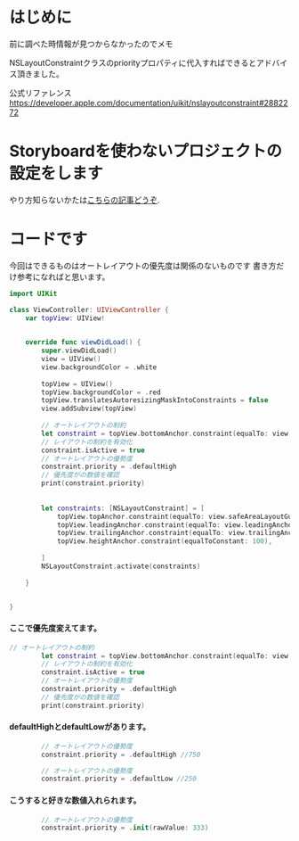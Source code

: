 # はじめに
前に調べた時情報が見つからなかったのでメモ

NSLayoutConstraintクラスのpriorityプロパティに代入すればできるとアドバイス頂きました。

公式リファレンス
https://developer.apple.com/documentation/uikit/nslayoutconstraint#2882272


# Storyboardを使わないプロジェクトの設定をします
やり方知らないかたは[こちらの記事どうぞ](https://qiita.com/Imael/items/e908aef1e6fc077f29fc).  

# コードです
今回はできるものはオートレイアウトの優先度は関係のないものです
書き方だけ参考になればと思います。

```swift
import UIKit

class ViewController: UIViewController {
    var topView: UIView!
    

    override func viewDidLoad() {
        super.viewDidLoad()
        view = UIView()
        view.backgroundColor = .white
        
        topView = UIView()
        topView.backgroundColor = .red
        topView.translatesAutoresizingMaskIntoConstraints = false
        view.addSubview(topView)
        
        // オートレイアウトの制約
        let constraint = topView.bottomAnchor.constraint(equalTo: view.bottomAnchor)
        // レイアウトの制約を有効化
        constraint.isActive = true
        // オートレイアウトの優勢度
        constraint.priority = .defaultHigh
        // 優先度がの数値を確認
        print(constraint.priority)
        
        
        let constraints: [NSLayoutConstraint] = [
            topView.topAnchor.constraint(equalTo: view.safeAreaLayoutGuide.topAnchor),
            topView.leadingAnchor.constraint(equalTo: view.leadingAnchor),
            topView.trailingAnchor.constraint(equalTo: view.trailingAnchor),
            topView.heightAnchor.constraint(equalToConstant: 100),
            
        ]
        NSLayoutConstraint.activate(constraints)
       
    }


}
```

#### ここで優先度変えてます。
```swift
// オートレイアウトの制約
        let constraint = topView.bottomAnchor.constraint(equalTo: view.bottomAnchor)
        // レイアウトの制約を有効化
        constraint.isActive = true
        // オートレイアウトの優勢度
        constraint.priority = .defaultHigh
        // 優先度がの数値を確認
        print(constraint.priority)
```

#### defaultHighとdefaultLowがあります。
```swift
        // オートレイアウトの優勢度
        constraint.priority = .defaultHigh //750
```
```swift
        // オートレイアウトの優勢度
        constraint.priority = .defaultLow //250
```
#### こうすると好きな数値入れられます。
```swift
        // オートレイアウトの優勢度
        constraint.priority = .init(rawValue: 333)
```

